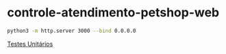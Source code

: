 # controle-atendimento-petshop-web

```bash
python3 -m http.server 3000 --bind 0.0.0.0
```

[Testes Unitários](https://3000-idx-sistema-controle-atendimento-petsho-1738002877634.cluster-m7tpz3bmgjgoqrktlvd4ykrc2m.cloudworkstations.dev/controle-atendimento-petshop-web)